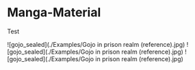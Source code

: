 # Manga-Material
Test

![gojo_sealed](./Examples/Gojo in prison realm (reference).jpg)
![gojo_sealed](./Examples/Gojo in prison realm (reference).jpg)
![gojo_sealed](./Examples/Gojo in prison realm (reference).jpg)
